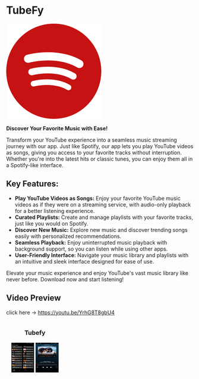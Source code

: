 # TubeFy
![TubeFy Logo](https://github.com/rameshvoltella/TubeFy/blob/beta/app/src/main/res/drawable/tubefy_icon.png)


**Discover Your Favorite Music with Ease!**

Transform your YouTube experience into a seamless music streaming journey with our app. Just like Spotify, our app lets you play YouTube videos as songs, giving you access to your favorite tracks without interruption. Whether you're into the latest hits or classic tunes, you can enjoy them all in a Spotify-like interface.

## Key Features:
- **Play YouTube Videos as Songs:** Enjoy your favorite YouTube music videos as if they were on a streaming service, with audio-only playback for a better listening experience.
- **Curated Playlists:** Create and manage playlists with your favorite tracks, just like you would on Spotify.
- **Discover New Music:** Explore new music and discover trending songs easily with personalized recommendations.
- **Seamless Playback:** Enjoy uninterrupted music playback with background support, so you can listen while using other apps.
- **User-Friendly Interface:** Navigate your music library and playlists with an intuitive and sleek interface designed for ease of use.

Elevate your music experience and enjoy YouTube's vast music library like never before. Download now and start listening!
## Video Preview

click here -> https://youtu.be/YrhG8T8gbU4

<div style="display: grid; grid-template-columns: repeat(3, 1fr); gap: 20px;">
    <div style="text-align: center;">
        <h3>Tubefy</h3>
        <img src="https://github.com/rameshvoltella/TubeFy/blob/beta/screenshots/WhatsApp%20Image%202024-08-28%20at%209.08.59%20PM.jpeg" alt="List" style="width: 40%; height: 40%;">
        <img src="https://github.com/rameshvoltella/TubeFy/blob/beta/screenshots/WhatsApp%20Image%202024-08-28%20at%209.09.37%20PM(1).jpeg" alt="Player" style="width: 40%; height: 40%;">
    </div>
</div>
